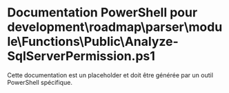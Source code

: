 # Documentation PowerShell pour development\roadmap\parser\module\Functions\Public\Analyze-SqlServerPermission.ps1

Cette documentation est un placeholder et doit être générée par un outil PowerShell spécifique.
